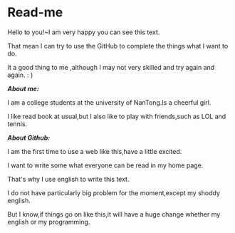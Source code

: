 # Read-me

Hello to you!~I am very happy you can see this text.

That mean I can try to use the GitHub to complete the things what I want to do.

It a good thing to me ,although I may not very skilled and try again and again. : )

***About me:***

I am a college students at the university of NanTong.Is a cheerful girl.

I like read book at usual,but I also like to play with friends,such as LOL and tennis.

***About Github:***

I am the first time to use a web like this,have a little excited.

I want to write some what everyone can be read in my home page.

That's why I use english to write this text.

I do not have particularly big problem for the moment,except my shoddy english.

But I know,if things go on like this,it will have a huge change whether my english or my programming.
